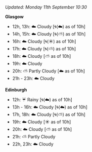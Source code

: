 *Updated: Monday 11th September 10:30*

**Glasgow**

* 12h, 13h: :cloud: Cloudy [:cyclone:(:cloud:) as of 10h]
* 14h, 15h: :cloud: Cloudy [:cyclone:(:partly_sunny:) as of 10h]
* 16h: :cloud: Cloudy [:cyclone:(:sunny:) as of 10h]
* 17h: :cloud: Cloudy [:cyclone:(:partly_sunny:) as of 10h]
* 18h: :cloud: Cloudy [:partly_sunny: as of 10h]
* 19h: :cloud: Cloudy
* 20h: :partly_sunny: Partly Cloudy [:cloud: as of 10h]
* 21h - 23h: :cloud: Cloudy

**Edinburgh**

* 12h: :umbrella: Rainy [:cyclone:(:cloud:) as of 10h]
* 13h - 16h: :cloud: Cloudy [:cyclone:(:cloud:) as of 10h]
* 17h, 18h: :cloud: Cloudy [:cyclone:(:partly_sunny:) as of 10h]
* 19h: :cloud: Cloudy [:sunny: as of 10h]
* 20h: :cloud: Cloudy [:partly_sunny: as of 10h]
* 21h: :partly_sunny: Partly Cloudy
* 22h, 23h: :cloud: Cloudy
